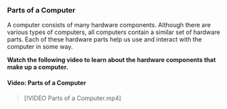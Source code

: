 ### Parts of a Computer

A computer consists of many hardware components. Although there are various types of computers, all computers contain a similar set of hardware parts. Each of these hardware parts help us use and interact with the computer in some way.

**Watch the following video to learn about the hardware components that make up a computer.**


#### Video: Parts of a Computer
> [!VIDEO Parts of a Computer.mp4]
